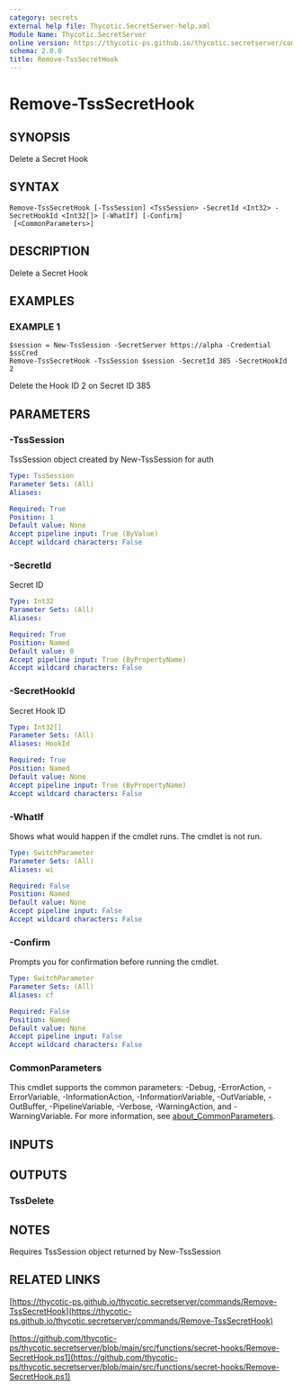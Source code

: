 ```yaml
---
category: secrets
external help file: Thycotic.SecretServer-help.xml
Module Name: Thycotic.SecretServer
online version: https://thycotic-ps.github.io/thycotic.secretserver/commands/Remove-TssSecretHook
schema: 2.0.0
title: Remove-TssSecretHook
---
```


# Remove-TssSecretHook

## SYNOPSIS
Delete a Secret Hook

## SYNTAX

```
Remove-TssSecretHook [-TssSession] <TssSession> -SecretId <Int32> -SecretHookId <Int32[]> [-WhatIf] [-Confirm]
 [<CommonParameters>]
```

## DESCRIPTION
Delete a Secret Hook

## EXAMPLES

### EXAMPLE 1
```
$session = New-TssSession -SecretServer https://alpha -Credential $ssCred
Remove-TssSecretHook -TssSession $session -SecretId 385 -SecretHookId 2
```

Delete the Hook ID 2 on Secret ID 385

## PARAMETERS

### -TssSession
TssSession object created by New-TssSession for auth

```yaml
Type: TssSession
Parameter Sets: (All)
Aliases:

Required: True
Position: 1
Default value: None
Accept pipeline input: True (ByValue)
Accept wildcard characters: False
```

### -SecretId
Secret ID

```yaml
Type: Int32
Parameter Sets: (All)
Aliases:

Required: True
Position: Named
Default value: 0
Accept pipeline input: True (ByPropertyName)
Accept wildcard characters: False
```

### -SecretHookId
Secret Hook ID

```yaml
Type: Int32[]
Parameter Sets: (All)
Aliases: HookId

Required: True
Position: Named
Default value: None
Accept pipeline input: True (ByPropertyName)
Accept wildcard characters: False
```

### -WhatIf
Shows what would happen if the cmdlet runs.
The cmdlet is not run.

```yaml
Type: SwitchParameter
Parameter Sets: (All)
Aliases: wi

Required: False
Position: Named
Default value: None
Accept pipeline input: False
Accept wildcard characters: False
```

### -Confirm
Prompts you for confirmation before running the cmdlet.

```yaml
Type: SwitchParameter
Parameter Sets: (All)
Aliases: cf

Required: False
Position: Named
Default value: None
Accept pipeline input: False
Accept wildcard characters: False
```

### CommonParameters
This cmdlet supports the common parameters: -Debug, -ErrorAction, -ErrorVariable, -InformationAction, -InformationVariable, -OutVariable, -OutBuffer, -PipelineVariable, -Verbose, -WarningAction, and -WarningVariable. For more information, see [about_CommonParameters](http://go.microsoft.com/fwlink/?LinkID=113216).

## INPUTS

## OUTPUTS

### TssDelete
## NOTES
Requires TssSession object returned by New-TssSession

## RELATED LINKS

[https://thycotic-ps.github.io/thycotic.secretserver/commands/Remove-TssSecretHook](https://thycotic-ps.github.io/thycotic.secretserver/commands/Remove-TssSecretHook)

[https://github.com/thycotic-ps/thycotic.secretserver/blob/main/src/functions/secret-hooks/Remove-SecretHook.ps1](https://github.com/thycotic-ps/thycotic.secretserver/blob/main/src/functions/secret-hooks/Remove-SecretHook.ps1)

